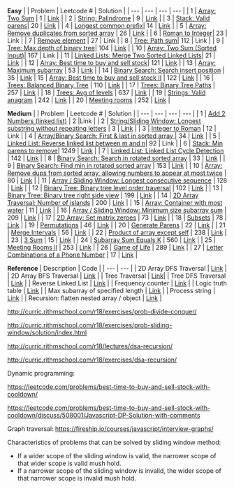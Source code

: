 **Easy**
|     | Problem | Leetcode # | Solution |
| --- | ---     | ---        | ---      |
| 1 | [Array: Two Sum](https://leetcode.com/problems/two-sum/) | 1 | [Link](https://github.com/joanne-wu-hoo/problem-solving/blob/master/leetcode/easy/1-two-sum.js) |
| 2 | [String: Palindrome](https://leetcode.com/problems/palindrome-number/) | 9 | [Link](https://github.com/joanne-wu-hoo/problem-solving/blob/master/leetcode/easy/9-is-palindrome.js) |
| 3 | [Stack: Valid parens](https://leetcode.com/problems/valid-parentheses/)| 20 | [Link](https://github.com/joanne-wu-hoo/problem-solving/blob/master/leetcode/easy/20-is-valid-parens.js) |
| 4 | [Longest common prefix](https://leetcode.com/problems/longest-common-prefix/)| 14 | [Link](https://github.com/joanne-wu-hoo/problem-solving/blob/master/leetcode/easy/14-longest-common-prefix.js) |
| 5 | [Array: Remove duplicates from sorted array](https://leetcode.com/problems/remove-duplicates-from-sorted-array/) | 26 | [Link](https://github.com/joanne-wu-hoo/problem-solving/blob/master/leetcode/easy/26-remove-dups-in-place.js) |
| 6 | [Roman to Integer](https://leetcode.com/problems/roman-to-integer/)| 23 | Link |
| 7 | [Remove element](https://leetcode.com/problems/remove-element/) | 27  | Link |
| 8 | [Tree: Path sum](https://leetcode.com/problems/path-sum)| 112 | Link |
| 9 | [Tree: Max depth of binary tree](https://leetcode.com/problems/maximum-depth-of-binary-tree/)| 104 | [Link](https://github.com/joanne-wu-hoo/problem-solving/blob/master/leetcode/easy/104-max-depth.js) |
| 10 | [Array: Two Sum (Sorted Input)](https://leetcode.com/problems/two-sum-ii-input-array-is-sorted/)| 167 | Link |
| 11 | [Linked Lists: Merge Two Sorted Linked Lists](https://leetcode.com/problems/merge-two-sorted-lists/)| 21 | [Link](https://github.com/joanne-wu-hoo/problem-solving/blob/master/leetcode/easy/21-merge-two-sorted-linked-lists.js) |
| 12 | [Array: Best time to buy and sell stock](https://leetcode.com/problems/best-time-to-buy-and-sell-stock/)| 121 | [Link](https://github.com/joanne-wu-hoo/problem-solving/blob/master/leetcode/easy/121-best-time-to-buy-and-sell-stock.js) |
| 13 | [Array: Maximum subarray](https://leetcode.com/problems/maximum-subarray/) | 53 | [Link](https://github.com/joanne-wu-hoo/problem-solving/blob/master/leetcode/easy/53-max-subarray.js) |
| 14 | [Binary Search: Search insert position](https://leetcode.com/problems/search-insert-position/) | 35 | [Link](https://github.com/joanne-wu-hoo/problem-solving/blob/master/leetcode/easy/35-search-insert-position.js)
| 15 | [Array: Best time to buy and sell stock II](https://leetcode.com/problems/best-time-to-buy-and-sell-stock-ii/) | 122 | [Link](https://github.com/joanne-wu-hoo/problem-solving/blob/master/leetcode/easy/122-best-time-to-buy-and-sell-stock-ii.js) |
| 16 | [Trees: Balanced Binary Tree](https://leetcode.com/problems/balanced-binary-tree/) | 110 | [Link](https://github.com/joanne-wu-hoo/problem-solving/blob/master/leetcode/easy/110-balanced-binary-tree.js) | 
| 17 | [Trees: Binary Tree Paths](https://leetcode.com/problems/binary-tree-paths/) | 257 | [Link](https://github.com/joanne-wu-hoo/problem-solving/blob/master/leetcode/easy/110-balanced-binary-tree.js) |
| 18 | [Trees: Avg of levels](https://leetcode.com/problems/average-of-levels-in-binary-tree/) |  637 | [Link](https://github.com/joanne-wu-hoo/problem-solving/blob/master/leetcode/easy/637-avg-of-levels-in-binary-tree.js) |
| 19 | [Strings: Valid anagram](https://leetcode.com/problems/valid-anagram/) | 242 | [Link](https://github.com/joanne-wu-hoo/problem-solving/blob/master/leetcode/easy/242-valid-anagram.js) |
| 20 | [Meeting rooms](https://leetcode.com/problems/meeting-rooms/) | 252 | [Link](https://github.com/joanne-wu-hoo/problem-solving/blob/master/leetcode/easy/252-meeting-rooms.js) | 
 
**Medium**
|     | Problem | Leetcode # | Solution |
| --- | ---     | ---        | ---      |
| 1 | [Add 2 Numbers (linked list)](https://leetcode.com/problems/add-two-numbers/)      | 2      |Link     |
| 2 | [String/Sliding Window: Longest substring without repeating letters](https://leetcode.com/problems/longest-substring-without-repeating-characters/)    | 3    | [Link](https://github.com/joanne-wu-hoo/problem-solving/blob/master/leetcode/easy/3-longest-substring.js)      |
| 3 | [Integer to Roman](https://leetcode.com/problems/integer-to-roman/)   | 12   | Link      |
| 4 | [Array/Binary Search: First & last in sorted array ](https://leetcode.com/problems/find-first-and-last-position-of-element-in-sorted-array/) | 34   | [Link](https://github.com/joanne-wu-hoo/problem-solving/blob/master/leetcode/easy/34-find-first-and-last-in-sorted-arr.js)      |
| 5 | [Linked List: Reverse linked list between m and n](https://leetcode.com/problems/reverse-linked-list-ii/submissions/)| 92  | Link      |
| 6 | [Stack: Min parens to remove](https://leetcode.com/problems/minimum-remove-to-make-valid-parentheses/submissions/)| 1249  | [Link](https://github.com/joanne-wu-hoo/problem-solving/blob/master/leetcode/easy/1249-min-remove-to-make-valid-parens.js) |
| 7 | [Linked List: Linked List Cycle Detection](https://leetcode.com/problems/linked-list-cycle-ii/) | 142 | [Link](https://github.com/joanne-wu-hoo/problem-solving/blob/master/leetcode/easy/142-linked-list-cycle.js) |
| 8 | [Binary Search: Search in rotated sorted array](https://leetcode.com/problems/search-in-rotated-sorted-array/) | 33 | [Link](https://github.com/joanne-wu-hoo/problem-solving/blob/master/leetcode/easy/33-search-in-rotated-sorted-array.js) |
| 9 | [Binary Search: Find min in rotated sorted array](https://leetcode.com/problems/find-minimum-in-rotated-sorted-array) | 153 | [Link](https://github.com/joanne-wu-hoo/problem-solving/blob/master/leetcode/easy/153-find-min-in-rotated-sorted-array.js) |
| 10 | [Array: Remove dups from sorted array, allowing numbers to appear at most twice](https://leetcode.com/problems/remove-duplicates-from-sorted-array-ii/) | 80 | [Link](https://github.com/joanne-wu-hoo/problem-solving/blob/master/leetcode/easy/80-remove-dups-from-sorted-array-ii.js) |
| 11 | [Array / Sliding Window: Longest consecutive sequence](https://leetcode.com/problems/longest-consecutive-sequence/s) | 128 | [Link](https://github.com/joanne-wu-hoo/problem-solving/blob/master/leetcode/easy/128-longest-consecutive-sequence.js) |
| 12 | [Binary Tree: Binary tree level order traversal](https://leetcode.com/problems/binary-tree-level-order-traversal/) | 102 | [Link](https://github.com/joanne-wu-hoo/problem-solving/blob/master/leetcode/easy/102-binary-tree-level-order-traversal.js) |
| 13 | [Binary Tree: Binary tree right side view](https://leetcode.com/problems/binary-tree-right-side-view/) | 199 | [Link](https://github.com/joanne-wu-hoo/problem-solving/blob/master/leetcode/easy/199-binary-tree-right-side-view.js) |
| 14 | [2D Array Traversal: Number of islands](https://leetcode.com/problems/number-of-islands/) | 200 | [Link](https://github.com/joanne-wu-hoo/problem-solving/blob/master/leetcode/easy/200-num-islands.js) |
| 15 | [Array: Container with most water](https://leetcode.com/problems/container-with-most-water/) | 11 | [Link](https://github.com/joanne-wu-hoo/problem-solving/blob/master/leetcode/easy/11-container-with-most-water.js) |
| 16 | [Array / Sliding Window: Minimum size subarray sum](https://leetcode.com/problems/minimum-size-subarray-sum/) | 209 | [Link](https://github.com/joanne-wu-hoo/problem-solving/blob/master/leetcode/easy/209-minimum-size-subarray-sum.js) |
| 17 | [2D Array: Set matrix zeroes](https://leetcode.com/problems/set-matrix-zeroes/) | 73 | [Link](https://github.com/joanne-wu-hoo/problem-solving/blob/master/leetcode/easy/73-set-matrix-zeroes.js) |
| 18 | [Subsets](https://leetcode.com/problems/subsets/) | 78 | [Link](https://github.com/joanne-wu-hoo/problem-solving/blob/master/leetcode/easy/78-subsets.js) |
| 19 | [Permutations](https://leetcode.com/problems/permutations/) | 46 | [Link](https://github.com/joanne-wu-hoo/problem-solving/blob/master/leetcode/easy/46-permutations.js) |
| 20 | [Generate Parens](https://leetcode.com/problems/generate-parentheses/) | 22 | [Link](https://github.com/joanne-wu-hoo/problem-solving/blob/master/leetcode/easy/22-generate-parens.js) |
| 21 | [Merge Intervals](https://leetcode.com/problems/merge-intervals/) | 56 | [Link](https://github.com/joanne-wu-hoo/problem-solving/blob/master/leetcode/easy/56-merge-intervals.js) |
| 22 | [Product of array except self](https://leetcode.com/problems/product-of-array-except-self/) | 238 | [Link](https://github.com/joanne-wu-hoo/problem-solving/blob/master/leetcode/easy/238-product-of-array-except-self.js) |
| 23 | [3 Sum](https://leetcode.com/problems/3sum/) | 15 | [Link](https://github.com/joanne-wu-hoo/problem-solving/blob/master/leetcode/easy/15-3-sum.js) |
| 24 | [Subarray Sum Equals K](https://leetcode.com/problems/subarray-sum-equals-k/) | 560 | [Link](https://github.com/joanne-wu-hoo/problem-solving/blob/master/leetcode/easy/560-count-subarrays-that-sum-to-target.js) |
| 25 | [Meeting Rooms II](https://leetcode.com/problems/meeting-rooms-ii/) | 253 | [Link](https://github.com/joanne-wu-hoo/problem-solving/blob/master/leetcode/easy/253-meeting-rooms-ii.js) |
| 26 | [Game of Life](https://leetcode.com/problems/game-of-life/) | 289 | [Link](https://github.com/joanne-wu-hoo/problem-solving/blob/master/leetcode/easy/289-game-of-life.js) |
| 27 | [Letter Combinations of a Phone Number](https://leetcode.com/problems/letter-combinations-of-a-phone-number) | 17 | [Link](https://github.com/joanne-wu-hoo/problem-solving/blob/master/leetcode/easy/17-letter-combos-of-phone-number.js) |

**Reference**
| Description | Code |
| ---     | ---  |
| 2D Array DFS Traversal   | [Link](https://github.com/joanne-wu-hoo/problem-solving/blob/master/2d-array-dfs-traversal.js)      |
| 2D Array BFS Traversal | [Link](https://github.com/joanne-wu-hoo/problem-solving/blob/master/2d-array-bfs-traversal.js) |
| Tree Traversal | [Link](https://github.com/joanne-wu-hoo/problem-solving/blob/master/tree-traversal.js)|
| Tree DFS Traversal | [Link](https://github.com/joanne-wu-hoo/problem-solving/blob/master/tree-dfs-traversal.js) |
| Reverse Linked List | [Link](https://github.com/joanne-wu-hoo/problem-solving/blob/master/reverse-linked-list.js) |
| Frequency counter | [Link](https://github.com/joanne-wu-hoo/problem-solving/blob/master/using-freq-map.js) |
| Logic truth table | [Link](https://github.com/joanne-wu-hoo/problem-solving/blob/master/logic-truth-table) |
| Max subarray of specified length | [Link](https://github.com/joanne-wu-hoo/problem-solving/blob/master/max-sum-of-contiguous-sub-array-of-certain-length.js) |
| Process string | [Link](https://github.com/joanne-wu-hoo/problem-solving/blob/master/process-str.js) |
| Recursion: flatten nested array / object | [Link](https://github.com/joanne-wu-hoo/problem-solving/blob/master/flatten-nested-arrays-and-objects.js) |


http://curric.rithmschool.com/r18/exercises/prob-divide-conquer/

http://curric.rithmschool.com/r18/exercises/prob-sliding-window/solution/index.html

http://curric.rithmschool.com/r18/lectures/dsa-recursion/

http://curric.rithmschool.com/r18/exercises/dsa-recursion/

Dynamic programming:

https://leetcode.com/problems/best-time-to-buy-and-sell-stock-with-cooldown/

https://leetcode.com/problems/best-time-to-buy-and-sell-stock-with-cooldown/discuss/508001/Javascript-DP-Solution-with-comments

Graph traversal:
https://fireship.io/courses/javascript/interview-graphs/

Characteristics of problems that can be solved by sliding window method:
* If a wider scope of the sliding window is valid, the narrower scope of that wider scope is valid mush hold.
* If a narrower scope of the sliding window is invalid, the wider scope of that narrower scope is invalid mush hold.

